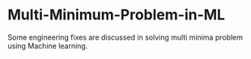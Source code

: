 # Multi-Minimum-Problem-in-ML
Some engineering fixes are discussed in solving multi minima problem using Machine learning.
